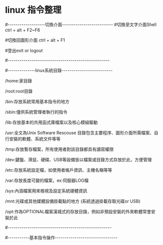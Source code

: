 # linux 指令整理

#-------------------切換介面--------------------------
#切換至文字介面Shell
ctrl + alt + F2~F6 

#切換回圖形介面
ctrl + alt + F1

#登出exit or logout

#----------------------------------------------------


#--------------linux系統目錄--------------------------

/home:家目錄

/root:root目錄

/bin:存放系統常用基本指令的地方

/sbin:僅供系統管理者執行的指令

/lib:存放基本的共用函式庫檔案以及核心模組驅動

/usr:全文為Unix Software Rescouse 目錄包含主要程序、圖形介面所需檔案、自行安裝的軟體、系統文件等等

/tmp:存放暫存檔案，所有使用者對該目錄都具有讀寫權限

/dev:鍵盤、滑鼠、硬碟、USB等設備皆以檔案或目錄方式存放於此，方便管理

/etc:存放系統設定檔，如使用者帳戶資訊、主機名稱等等

/var:存放長度可變的檔案，ex:伺服器LOG檔

/sys:內涵檔案用來檢視及設定系統硬體資訊

/mnt:光碟或其他媒體設備掛載點的地方 (系統透過掛載存取光碟or USB)

/opt:作為OPTIONAL檔案漢城式的存放目錄，例如非預設安裝的外來軟體常會安裝於此

#-----------------------------------------------------


#-----------基本指令操作--------------------------------




























